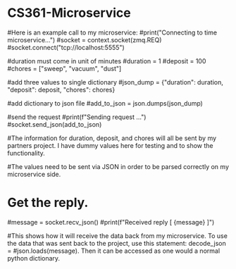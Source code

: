 # CS361-Microservice

#Here is an example call to my microservice: 
#print("Connecting to time microservice…")
#socket = context.socket(zmq.REQ)
#socket.connect("tcp://localhost:5555")

#duration must come in unit of minutes
#duration = 1
#deposit = 100
#chores = ["sweep", "vacuum", "dust"]

#add three values to single dictionary
#json_dump = {"duration": duration, "deposit": deposit, "chores": chores}

#add dictionary to json file
#add_to_json = json.dumps(json_dump)

#send the request
#print(f"Sending request …")
#socket.send_json(add_to_json)

#The information for duration, deposit, and chores will all be sent by my partners project. I have dummy values here for testing and to show the functionality. 

#The values need to be sent via JSON in order to be parsed correctly on my microservice side. 

#  Get the reply.
#message = socket.recv_json()
#print(f"Received reply [ {message} ]")

#This shows how it will receive the data back from my microservice. To use the data that was sent back to the project, use this statement: decode_json = #json.loads(message). Then it can be accessed as one would a normal python dictionary. 
